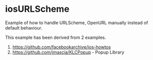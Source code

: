 # iosURLScheme


Example of how to handle URLScheme, OpenURL manually instead of default behaviour. 

This example has been derived from 2 examples.


1. https://github.com/facebookarchive/ios-howtos
2. https://github.com/jmascia/KLCPopup - Popup Library
